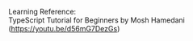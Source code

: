 Learning Reference:\
TypeScript Tutorial for Beginners by Mosh Hamedani (https://youtu.be/d56mG7DezGs)